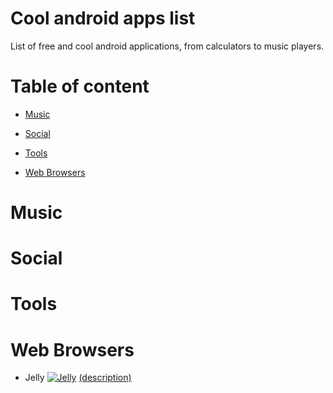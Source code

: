 # Cool android apps list
List of free and cool android applications,
from calculators to music players.
# Table of content

* [Music](#music)


* [Social](#social)

* [Tools](#tools)

* [Web Browsers](#web-browsers)

# Music

# Social

# Tools

# Web Browsers
* Jelly [![ Jelly ](https://images.apkscraper.com/2017/11/LineageOS-Jelly-Browser-APK-Logo-150x150.png)](https://github.com)  [(description)]( #jelly )
